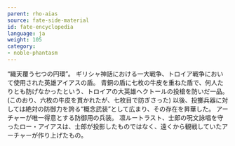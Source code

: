 ```yaml
---
parent: rho-aias
source: fate-side-material
id: fate-encyclopedia
language: ja
weight: 105
category:
- noble-phantasm
---
```


“織天覆う七つの円環”。
ギリシャ神話における一大戦争、トロイア戦争において使用された英雄アイアスの盾。
青銅の盾に七枚の牛皮を重ねた盾で、何人たりとも防げなかったという、トロイアの大英雄ヘクトールの投槍を防いだ一品。
(このおり、六枚の牛皮を貫かれたが、七枚目で防ぎさった)
以後、投擲兵器に対しては絶対の防御力を誇る“概念武装”として広まり、その存在を昇華した。
アーチャーが唯一得意とする防御用の兵装。
凛ルートラスト、士郎の呪文詠唱を守ったロー・アイアスは、士郎が投影したものではなく、遠くから観戦していたアーチャーが作り上げたもの。
